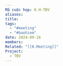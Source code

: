 ```yaml
---
Mã cuộc họp: 0.H-TBV
aliases: 
title: 
tags:
  - "#meeting"
  - "#baohiem"
date: 2024-09-16
members: 
Related: "[[0.Meeting]]"
Project:
  - TBV
---
```


